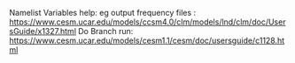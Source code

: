 Namelist Variables help: eg output frequency files : https://www.cesm.ucar.edu/models/ccsm4.0/clm/models/lnd/clm/doc/UsersGuide/x1327.html
Do Branch run: https://www.cesm.ucar.edu/models/cesm1.1/cesm/doc/usersguide/c1128.html
